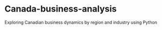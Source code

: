 # Canada-business-analysis
Exploring Canadian business dynamics by region and industry using Python
